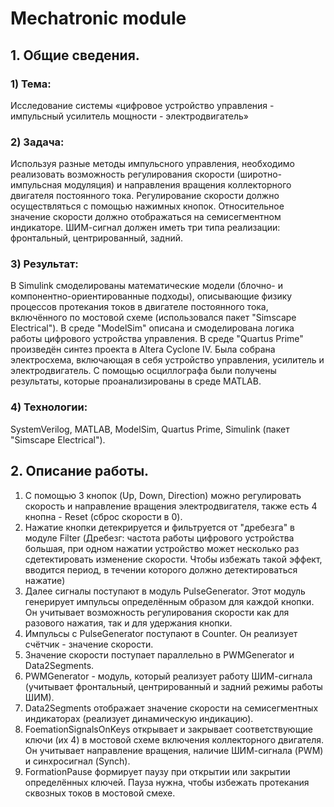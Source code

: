 # Mechatronic module

## 1. Общие сведения.

### 1) Тема:
Исследование системы «цифровое устройство управления - импульсный усилитель мощности - электродвигатель»
### 2) Задача:
Используя разные методы импульсного управления, необходимо реализовать возможность регулирования скорости (широтно-импульсная модуляция) и направления вращения коллекторного двигателя постоянного тока. Регулирование скорости должно осуществляться с помощью нажимных кнопок. Относительное значение скорости  должно отображаться на семисегментном индикаторе. ШИМ-сигнал должен иметь три типа реализации: фронтальный, центрированный, задний.
### 3) Результат:
В Simulink смоделированы математические модели (блочно- и компонентно-ориентированные подходы), описывающие физику процессов протекания токов в двигателе постоянного тока, включённого по мостовой схеме (использовался пакет "Simscape Electrical"). В cреде "ModelSim" описана и смоделирована логика работы цифрового устройства управления. В среде "Quartus Prime" произведён синтез проекта в Altera Cyclone IV. Была собрана электросхема, включающая в себя устройство управления, усилитель и электродвигатель. С помощью осциллографа были получены результаты, которые проанализированы в среде MATLAB.
### 4) Технологии:
SystemVerilog, MATLAB, ModelSim, Quartus Prime, Simulink (пакет "Simscape Electrical").

## 2. Описание работы.
1. С помощью 3 кнопок (Up, Down, Direction) можно регулировать скорость и направление вращения электродвигателя, также есть 4 кнопна - Reset (сброс скорости в 0).
2. Нажатие кнопки детекрируется и фильтруется от "дребезга" в модуле Filter (Дребезг: частота работы цифрового устройства большая, при одном нажатии устройство может несколько раз сдетектировать изменение скорости. Чтобы избежать такой эффект, вводится период, в течении которого должно детектироваться нажатие)
3. Далее сигналы поступают в модуль PulseGenerator. Этот модуль генерирует импульсы определённым образом для каждой кнопки. Он учитывает возможность регулирования скорости как для разового нажатия, так и для удержания кнопки.
4. Импульсы с PulseGenerator поступают в Counter. Он реализует счётчик - значение скорости.
5. Значение скорости поступает параллельно в PWMGenerator и Data2Segments.
6. PWMGenerator - модуль, который реализует работу ШИМ-сигнала (учитывает фронтальный, центрированный и задний режимы работы ШИМ).
7. Data2Segments отображает значение скорости на семисегментных индикаторах (реализует динамическую индикацию).
8. FoemationSignalsOnKeys открывает и закрывает соответствующие ключи (их 4) в мостовой схеме включения коллекторного двигателя. Он учитывает направление вращения, наличие ШИМ-сигнала (PWM) и синхросигнал (Synch).
9. FormationPause формирует паузу при открытии или закрытии определённых ключей. Пауза нужна, чтобы избежать протекания сквозных токов в мостовой смехе.
